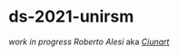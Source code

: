 # ds-2021-unirsm
_work in progress_
*Roberto Alesi* aka *[Ciunart](https://www.instagram.com/ciunart/)*
